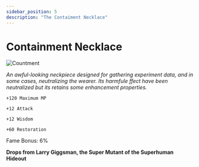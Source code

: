 ```yaml
---
sidebar_position: 5
description: "The Contaiment Necklace"
---
```


# Containment Necklace

![Countment](https://vwiki.valorserver.com/api/item/picture/containment%20necklace)

<i>An awful-looking neckpiece designed for gathering experiment data, and in some cases, neutralizing the wearer. Its harmfule ffect have been neutralized but its retains some enhancement properties.</i>

    +120 Maximum MP
    
    +12 Attack
    
    +12 Wisdom
    
    +60 Restoration
    
Fame Bonus: 6%

**Drops from Larry Giggsman, the Super Mutant of the Superhuman Hideout**
